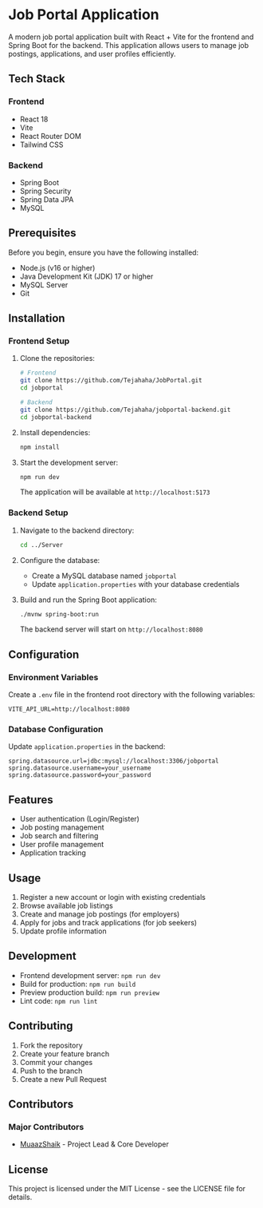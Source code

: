 # Job Portal Application

A modern job portal application built with React + Vite for the frontend and Spring Boot for the backend. This application allows users to manage job postings, applications, and user profiles efficiently.

## Tech Stack

### Frontend
- React 18
- Vite
- React Router DOM
- Tailwind CSS

### Backend
- Spring Boot
- Spring Security
- Spring Data JPA
- MySQL

## Prerequisites

Before you begin, ensure you have the following installed:
- Node.js (v16 or higher)
- Java Development Kit (JDK) 17 or higher
- MySQL Server
- Git

## Installation

### Frontend Setup

1. Clone the repositories:
   ```bash
   # Frontend
   git clone https://github.com/Tejahaha/JobPortal.git
   cd jobportal

   # Backend
   git clone https://github.com/Tejahaha/jobportal-backend.git
   cd jobportal-backend
   ```

2. Install dependencies:
   ```bash
   npm install
   ```

3. Start the development server:
   ```bash
   npm run dev
   ```
   The application will be available at `http://localhost:5173`

### Backend Setup

1. Navigate to the backend directory:
   ```bash
   cd ../Server
   ```

2. Configure the database:
   - Create a MySQL database named `jobportal`
   - Update `application.properties` with your database credentials

3. Build and run the Spring Boot application:
   ```bash
   ./mvnw spring-boot:run
   ```
   The backend server will start on `http://localhost:8080`

## Configuration

### Environment Variables

Create a `.env` file in the frontend root directory with the following variables:
```env
VITE_API_URL=http://localhost:8080
```

### Database Configuration

Update `application.properties` in the backend:
```properties
spring.datasource.url=jdbc:mysql://localhost:3306/jobportal
spring.datasource.username=your_username
spring.datasource.password=your_password
```

## Features

- User authentication (Login/Register)
- Job posting management
- Job search and filtering
- User profile management
- Application tracking

## Usage

1. Register a new account or login with existing credentials
2. Browse available job listings
3. Create and manage job postings (for employers)
4. Apply for jobs and track applications (for job seekers)
5. Update profile information

## Development

- Frontend development server: `npm run dev`
- Build for production: `npm run build`
- Preview production build: `npm run preview`
- Lint code: `npm run lint`

## Contributing

1. Fork the repository
2. Create your feature branch
3. Commit your changes
4. Push to the branch
5. Create a new Pull Request

## Contributors

### Major Contributors
- [MuaazShaik](https://github.com/MuaazShaik) - Project Lead & Core Developer

## License

This project is licensed under the MIT License - see the LICENSE file for details.
